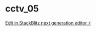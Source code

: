 # cctv_05

[Edit in StackBlitz next generation editor ⚡️](https://stackblitz.com/~/github.com/Diegooli2004/cctv_05)